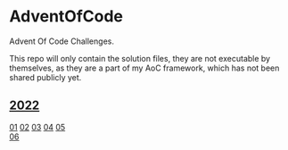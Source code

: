 # AdventOfCode
Advent Of Code Challenges.

This repo will only contain the solution files, they are not executable by themselves, as they are a part of my AoC framework, which has not been shared publicly yet.


## [2022](/Year2022)
[01](/Year2022/Day1.cs)
[02](/Year2022/Day2.cs)
[03](/Year2022/Day3.cs)
[04](/Year2022/Day4.cs)
[05](/Year2022/Day5.cs)
<br>
[06](/Year2022/Day6.cs)